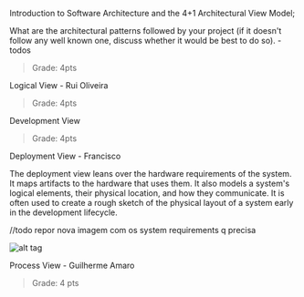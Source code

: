 Introduction to Software Architecture and the 4+1 Architectural View Model;

What are the architectural patterns followed by your project (if it doesn't follow any well known one, discuss whether it would be best to do so). - todos
>Grade: 4pts

Logical View - Rui Oliveira
>Grade: 4pts

Development View
>Grade: 4pts

Deployment View - Francisco

The deployment view leans over the hardware requirements of the system. It maps artifacts to the hardware that uses them. It also models a system's logical elements, their physical location, and how they communicate. It is often used to create a rough sketch of the physical layout of a system early in the development lifecycle.

//todo repor nova imagem com os system requirements q precisa

![alt tag](http://icecream.me/uploads/83154331cdc206fbec9c6c56a3c8d5fb.png)

Process View - Guilherme Amaro
>Grade: 4 pts

